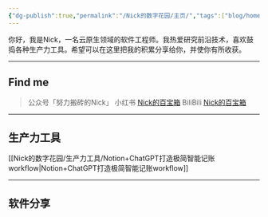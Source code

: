 ```yaml
---
{"dg-publish":true,"permalink":"/Nick的数字花园/主页/","tags":["blog/home","gardenEntry"]}
---
```


你好，我是Nick，一名云原生领域的软件工程师。我热爱研究前沿技术，喜欢鼓捣各种生产力工具。希望可以在这里把我的积累分享给你，并使你有所收获。

---
## Find me
> 公众号「努力搬砖的Nick」
> 小红书 [Nick的百宝箱](https://www.xiaohongshu.com/user/profile/615f7b360000000002027aea?xhsshare=CopyLink&appuid=615f7b360000000002027aea&apptime=1706338055)
> BiliBili [Nick的百宝箱](https://b23.tv/CXzAP1q)
---
## 生产力工具

[[Nick的数字花园/生产力工具/Notion+ChatGPT打造极简智能记账workflow\|Notion+ChatGPT打造极简智能记账workflow]]

---
## 软件分享
